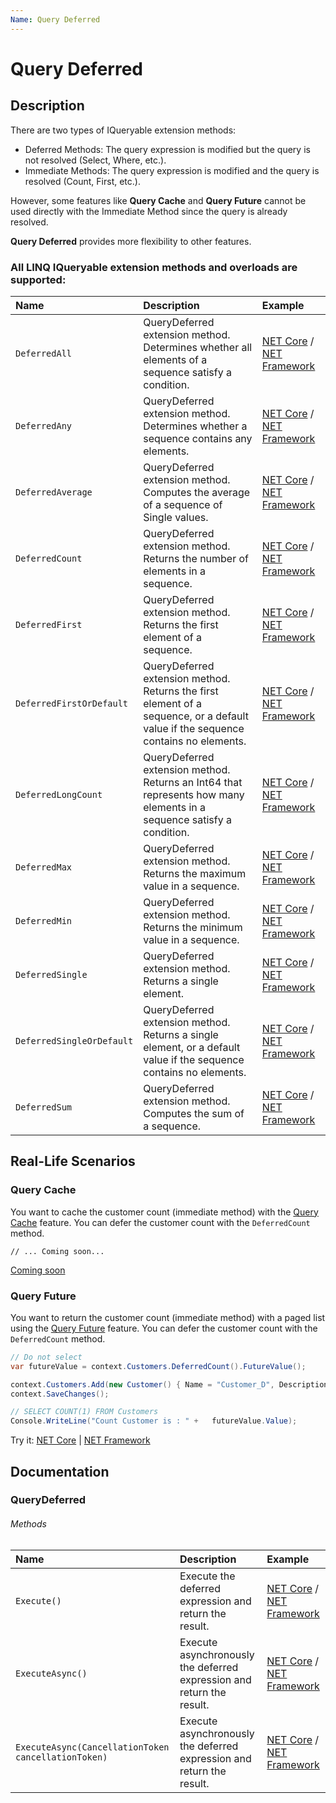 ```yaml
---
Name: Query Deferred
---
```


# Query Deferred

## Description

There are two types of IQueryable extension methods:

- Deferred Methods: The query expression is modified but the query is not resolved (Select, Where, etc.).
- Immediate Methods: The query expression is modified and the query is resolved (Count, First, etc.).

However, some features like **Query Cache** and **Query Future** cannot be used directly with the Immediate Method since the query is already resolved.

**Query Deferred** provides more flexibility to other features.

### All LINQ IQueryable extension methods and overloads are supported:

| Name | Description | Example |
| :--- | :---------- | :------ |
| `DeferredAll` | QueryDeferred extension method. Determines whether all elements of a sequence satisfy a condition. | [NET Core](https://dotnetfiddle.net/rXloUh) / [NET Framework](https://dotnetfiddle.net/R4nKJc) |
| `DeferredAny` | QueryDeferred extension method. Determines whether a sequence contains any elements. | [NET Core](https://dotnetfiddle.net/A2Q5Yi) / [NET Framework](https://dotnetfiddle.net/Nnv3fB) |
| `DeferredAverage` | QueryDeferred extension method. Computes the average of a sequence of Single values. | [NET Core](https://dotnetfiddle.net/uOU29N) / [NET Framework](https://dotnetfiddle.net/KUPPPf) |
| `DeferredCount` | QueryDeferred extension method. Returns the number of elements in a sequence. | [NET Core](https://dotnetfiddle.net/Vj5Zjo) / [NET Framework](https://dotnetfiddle.net/GAEt8F) |
| `DeferredFirst` | QueryDeferred extension method. Returns the first element of a sequence. | [NET Core](https://dotnetfiddle.net/crZUfE) / [NET Framework](https://dotnetfiddle.net/VNtEF2) |
| `DeferredFirstOrDefault` | QueryDeferred extension method. Returns the first element of a sequence, or a default value if the sequence contains no elements. | [NET Core](https://dotnetfiddle.net/IAurZU) / [NET Framework](https://dotnetfiddle.net/MEM6Ub) |
| `DeferredLongCount` | QueryDeferred extension method. Returns an Int64 that represents how many elements in a sequence satisfy a condition. | [NET Core](https://dotnetfiddle.net/3zjKYj) / [NET Framework](https://dotnetfiddle.net/0wPWSF) |
| `DeferredMax` | QueryDeferred extension method. Returns the maximum value in a sequence. | [NET Core](https://dotnetfiddle.net/rF8RDF) / [NET Framework](https://dotnetfiddle.net/9GljhW) |
| `DeferredMin` | QueryDeferred extension method. Returns the minimum value in a sequence. | [NET Core](https://dotnetfiddle.net/IskFgT) / [NET Framework](https://dotnetfiddle.net/8h3Fjt) |
| `DeferredSingle` | QueryDeferred extension method. Returns a single element. | [NET Core](https://dotnetfiddle.net/sPXcC1) / [NET Framework](https://dotnetfiddle.net/YmhLeU) |
| `DeferredSingleOrDefault` | QueryDeferred extension method. Returns a single element, or a default value if the sequence contains no elements. | [NET Core](https://dotnetfiddle.net/C4KZbM) / [NET Framework](https://dotnetfiddle.net/8k6V4Q) |
| `DeferredSum` | QueryDeferred extension method. Computes the sum of a sequence. | [NET Core](https://dotnetfiddle.net/U4TEb1) / [NET Framework](https://dotnetfiddle.net/ugoMmG) |

## Real-Life Scenarios
### Query Cache
You want to cache the customer count (immediate method) with the [Query Cache](query-cache) feature. You can defer the customer count with the `DeferredCount` method.

```csharp[NET Core](https://dotnetfiddle.net/U4TEb1) / 
// ... Coming soon...
```
[Coming soon](#)

### Query Future
You want to return the customer count (immediate method) with a paged list using the [Query Future](query-future) feature. You can defer the customer count with the `DeferredCount` method.

```csharp
// Do not select
var futureValue = context.Customers.DeferredCount().FutureValue();

context.Customers.Add(new Customer() { Name = "Customer_D", Description = "Description"});
context.SaveChanges();    

// SELECT COUNT(1) FROM Customers
Console.WriteLine("Count Customer is : " +   futureValue.Value);    
```
Try it: [NET Core](https://dotnetfiddle.net/I7kZ13) | [NET Framework](https://dotnetfiddle.net/OshIRK)

## Documentation

### QueryDeferred<TResult>

###### Methods
| Name | Description | Example |
| :--- | :---------- | :------ |
| `Execute()` | Execute the deferred expression and return the result. | [NET Core](https://dotnetfiddle.net/dHXqhH) / [NET Framework](https://dotnetfiddle.net/byuQpD) |
| `ExecuteAsync()` | Execute asynchronously the deferred expression and return the result. | [NET Core](https://dotnetfiddle.net/Qm0RnT) / [NET Framework](https://dotnetfiddle.net/eK16Eh) |
| `ExecuteAsync(CancellationToken cancellationToken)` | Execute asynchronously the deferred expression and return the result.  | [NET Core](https://dotnetfiddle.net/JmBS0R) / [NET Framework](https://dotnetfiddle.net/80edw0)  |



